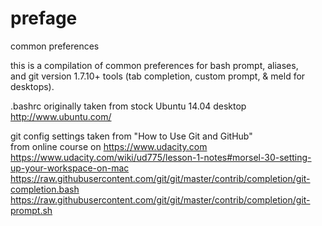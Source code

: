 # prefage
common preferences

this is a compilation of common preferences for bash prompt, aliases,  
and git version 1.7.10+ tools (tab completion, custom prompt, & meld for desktops). 

.bashrc originally taken from stock Ubuntu 14.04 desktop  
http://www.ubuntu.com/

git config settings taken from "How to Use Git and GitHub"  
from online course on https://www.udacity.com  
https://www.udacity.com/wiki/ud775/lesson-1-notes#morsel-30-setting-up-your-workspace-on-mac  
https://raw.githubusercontent.com/git/git/master/contrib/completion/git-completion.bash  
https://raw.githubusercontent.com/git/git/master/contrib/completion/git-prompt.sh

